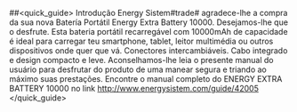 ##<quick_guide> Introdução
Energy Sistem#trade# agradece-lhe a compra da sua nova Batería Portátil Energy Extra Battery 10000.
Desejamos-lhe que o desfrute. Esta bateria portátil recarregável com 10000mAh de capacidade é ideal
para carregar teu smartphone, tablet, leitor multimédia ou outros dispositivos onde quer que
vá. Conectores intercambiáveis. Cabo integrado e design compacto e leve.
Aconselhamos-lhe leia o presente manual do usuário para desfrutar do produto de uma
manear segura e triando ao máximo suas prestações.
Encontre o manual completo do ENERGY EXTRA BATTERY 10000 no link http://www.energysistem.com/guide/42005
</quick_guide>
